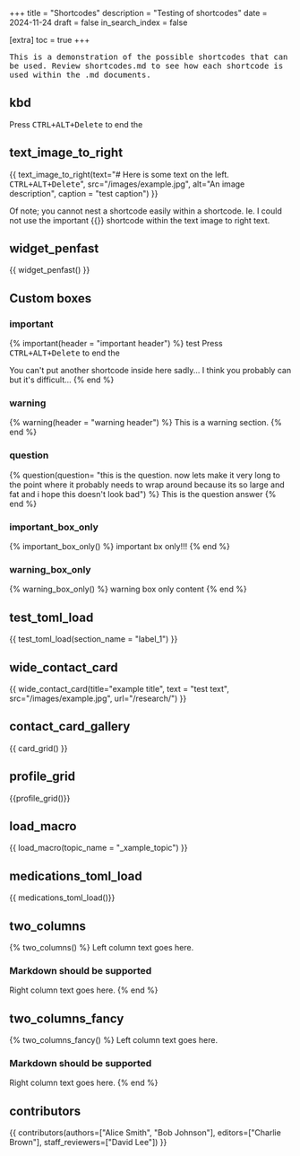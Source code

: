 +++
title = "Shortcodes"
description = "Testing of shortcodes"
date = 2024-11-24
draft = false
in_search_index = false

[extra]
toc = true
+++

<kbd><kbd><kbd>This is a demonstration of the possible shortcodes that can be used. Review shortcodes.md to see how each shortcode is used within the .md documents.</kbd></kbd></kbd>

## kbd

Press <kbd>CTRL+ALT+Delete</kbd> to end the

## text_image_to_right

{{ text_image_to_right(text="# Here is some text on the left.</br><kbd>CTRL+ALT+Delete</kbd>", src="/images/example.jpg", alt="An image description", caption = "test caption") }}

Of note; you cannot nest a shortcode easily within a shortcode. Ie. I could not use the important {{}} shortcode within the text image to right text.

## widget_penfast

{{ widget_penfast() }}

## Custom boxes

### important

{% important(header = "important header") %}
test
Press <kbd>CTRL+ALT+Delete</kbd> to end the

You can't put another shortcode inside here sadly...
I think you probably can but it's difficult...
{% end %}

### warning

{% warning(header = "warning header") %}
This is a warning section.
{% end %}

### question

{% question(question= "this is the question. now lets make it very long to the point where it probably needs to wrap around because its so large and fat and i hope this doesn't look bad") %}
This is the question answer
{% end %}

### important_box_only

{% important_box_only() %}
important bx only!!!
{% end %}

### warning_box_only

{% warning_box_only() %}
warning box only content
{% end %}

## test_toml_load

{{ test_toml_load(section_name = "label_1") }}

## wide_contact_card

{{ wide_contact_card(title="example title", text = "test text", src="/images/example.jpg", url="/research/") }}

## contact_card_gallery

{{ card_grid() }}

## profile_grid

{{profile_grid()}}

## load_macro

{{ load_macro(topic_name = "_xample_topic") }}

## medications_toml_load

{{ medications_toml_load()}}

## two_columns

{% two_columns() %}
Left column text goes here.

### Markdown should be supported

<!-- split -->

Right column text goes here.
{% end %}

## two_columns_fancy

{% two_columns_fancy() %}
Left column text goes here.

### Markdown should be supported

<!-- split -->

Right column text goes here.
{% end %}

## contributors

{{ contributors(authors=["Alice Smith", "Bob Johnson"], editors=["Charlie Brown"], staff_reviewers=["David Lee"]) }}
